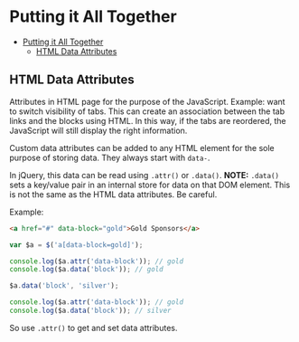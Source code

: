 # Putting it All Together
<!-- toc orderedList:0 depthFrom:1 depthTo:6 -->

* [Putting it All Together](#putting-it-all-together)
  * [HTML Data Attributes](#html-data-attributes)

<!-- tocstop -->


## HTML Data Attributes
Attributes in HTML page for the purpose of the JavaScript. Example: want to switch visibility of tabs. This can create an association between the tab links and the blocks using HTML. In this way, if the tabs are reordered, the JavaScript will still display the right information.

Custom data attributes can be added to any HTML element for the sole purpose of storing data. They always start with `data-`.

In jQuery, this data can be read using `.attr()` or `.data()`. **NOTE:** `.data()` sets a key/value pair in an internal store for data on that DOM element. This is not the same as the HTML data attributes. Be careful.

Example:
```html
<a href="#" data-block="gold">Gold Sponsors</a>
```
```javascript
var $a = $('a[data-block=gold]');

console.log($a.attr('data-block')); // gold
console.log($a.data('block')); // gold

$a.data('block', 'silver');

console.log($a.attr('data-block')); // gold
console.log($a.data('block')); // silver
```

So use `.attr()` to get and set data attributes.
